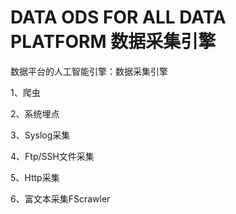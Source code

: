 # DATA ODS FOR ALL DATA PLATFORM 数据采集引擎

数据平台的人工智能引擎：数据采集引擎

1、爬虫

2、系统埋点

3、Syslog采集

4、Ftp/SSH文件采集

5、Http采集

6、富文本采集FScrawler
